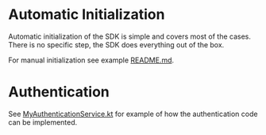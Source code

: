 # Automatic Initialization

Automatic initialization of the SDK is simple and covers most of the cases.
There is no specific step, the SDK does everything out of the box.

For manual initialization see example [README.md](../app-manual-initialization/README.md).

# Authentication

See [MyAuthenticationService.kt](src/main/java/com/adyen/sampleapp/MyAuthenticationService.kt) 
for example of how the authentication code can be implemented.